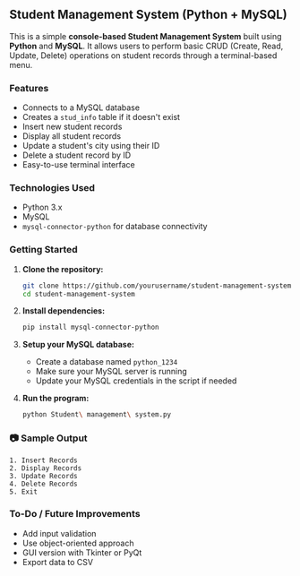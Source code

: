 

##  Student Management System (Python + MySQL)

This is a simple **console-based Student Management System** built using **Python** and **MySQL**. It allows users to perform basic CRUD (Create, Read, Update, Delete) operations on student records through a terminal-based menu.

###  Features

-  Connects to a MySQL database
-  Creates a `stud_info` table if it doesn't exist
-  Insert new student records
-  Display all student records
-  Update a student's city using their ID
-  Delete a student record by ID
-  Easy-to-use terminal interface

###  Technologies Used
- Python 3.x
- MySQL
- `mysql-connector-python` for database connectivity

###  Getting Started

1. **Clone the repository:**
   ```bash
   git clone https://github.com/yourusername/student-management-system.git
   cd student-management-system
   ```

2. **Install dependencies:**
   ```bash
   pip install mysql-connector-python
   ```

3. **Setup your MySQL database:**
   - Create a database named `python_1234`
   - Make sure your MySQL server is running
   - Update your MySQL credentials in the script if needed

4. **Run the program:**
   ```bash
   python Student\ management\ system.py
   ```

### 📷 Sample Output
```
1. Insert Records
2. Display Records
3. Update Records
4. Delete Records
5. Exit
```

###  To-Do / Future Improvements
- Add input validation
- Use object-oriented approach
- GUI version with Tkinter or PyQt
- Export data to CSV

